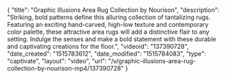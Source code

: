 {
    "title": "Graphic Illusions Area Rug Collection by Nourison",
    "description": "Striking, bold patterns define this alluring collection of tantalizing rugs. Featuring an exciting hand-carved, high-low texture and contemporary color palette, these attractive area rugs will add a distinctive flair to any setting. Indulge the senses and make a bold statement with these durable and captivating creations for the floor.",
    "videoid": "137390728",
    "date_created": "1515783612",
    "date_modified": "1515784083",
    "type": "captivate",
    "layout": "video",
    "url": "\/v\/graphic-illusions-area-rug-collection-by-nourison-mp4\/137390728"
}